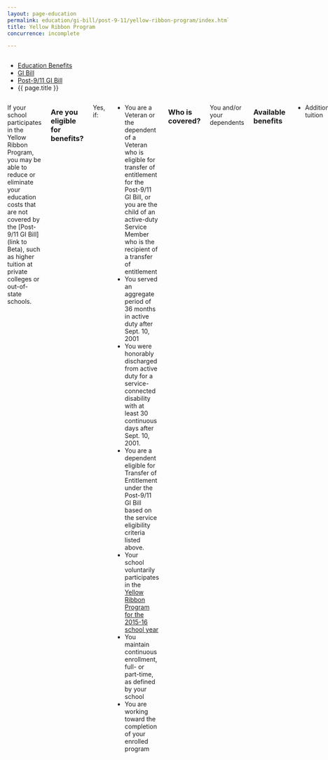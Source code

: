 ```yaml
---
layout: page-education
permalink: education/gi-bill/post-9-11/yellow-ribbon-program/index.html
title: Yellow Ribbon Program
concurrence: incomplete

---
```


<div class="splash" markdown="0">
<div class="row" markdown="0">
<div class="small-12 columns" markdown="0">

<ul class="breadcrumbs" role="menubar" aria-label="Primary">
<li class="parent"><a href="{{ site.url }}/education/">Education Benefits</a></li>
<li class="parent"><a href="{{ site.url }}/education/gi-bill/">GI Bill</a></li>
<li class="parent"><a href="{{ site.url }}/education/gi-bill/post-9-11/">Post-9/11 GI Bill</a></li>
<li class="active">{{ page.title }}</li>
</ul>

</div>
</div>
</div>

<div class="main" role="main" markdown="0">

<!-- <div class="action-bar">
  <div class="row">
    <div class="small-12 columns">
      <a class="button small start" href="{{ site.url}}/disability-benefits/get/">Apply for Disability Benefits</a>
    </div>
  </div>  
</div> -->

<div class="section one" markdown="0">
<div class="primary" markdown="0">
<div class="row" markdown="0">
<div class="small-12 columns" markdown="1">

If your school participates in the Yellow Ribbon Program, you may be able to reduce or eliminate your education costs that are not covered by the [Post-9/11 GI Bill](link to Beta), such as higher tuition at private colleges or out-of-state schools. 
### Are you eligible for benefits? 
Yes, if: 
- You are a Veteran or the dependent of a Veteran who is eligible for transfer of entitlement for the Post-9/11 GI Bill, or you are the child of an active-duty Service Member who is the recipient of a transfer of entitlement 
- You served an aggregate period of 36 months in active duty after Sept. 10, 2001
- You were honorably discharged from active duty for a service-connected disability with at least 30 continuous days after Sept. 10, 2001.
- You are a dependent eligible for Transfer of Entitlement under the Post-9/11 GI Bill based on the service eligibility criteria listed above.
- Your school voluntarily participates in the [Yellow Ribbon Program for the 2015-16 school year](http://www.benefits.va.gov/GIBILL/yellow_ribbon/yrp_list_2015.asp ) 
- You maintain continuous enrollment, full- or part-time, as defined by your school 
- You are working toward the completion of your enrolled program 

### Who is covered?  
You and/or your dependents

### Available benefits 
- Additional tuition 

### How it works 
1. After you submit your application for Post-9/11 GI Bill benefits and VA finds you eligible, you will receive a Certificate of Eligibility. 

2. Bring this certificate to your participating institution’s financial aid, military liaison, or other office as determined by your school, and ask to apply to your school’s Yellow Ribbon Program. 

3. Your school will determine whether it has already enrolled the maximum number of participants for the program period. Enrollment is on a first-come, first-served basis. Your school and VA will have agreed on how many students may be covered each year. 

4. You will receive notice from your school about whether you have been accepted to the program and about the application of the benefit to your tuition. 

5. Confirm that your school will submit your enrollment information to VA, and coordinate with VA for the application of the benefit to your tuition or fees. 

### Learn more: 
- Yellow Ribbon Program pamphlet
- FAQs about the Yellow Ribbon Program 


</div>
</div>
</div>


</div>
